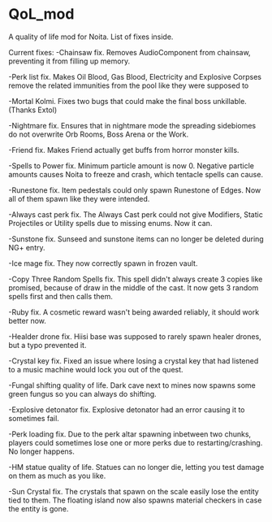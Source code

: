 # QoL_mod
A quality of life mod for Noita. List of fixes inside.

Current fixes:
-Chainsaw fix. Removes AudioComponent from chainsaw, preventing it from filling up memory.

-Perk list fix. Makes Oil Blood, Gas Blood, Electricity and Explosive Corpses remove the related immunities from the pool like they were supposed to

-Mortal Kolmi. Fixes two bugs that could make the final boss unkillable. (Thanks Extol)

-Nightmare fix. Ensures that in nightmare mode the spreading sidebiomes do not overwrite Orb Rooms, Boss Arena or the Work.

-Friend fix. Makes Friend actually get buffs from horror monster kills.

-Spells to Power fix. Minimum particle amount is now 0. Negative particle amounts causes Noita to freeze and crash, which tentacle spells can cause.

-Runestone fix. Item pedestals could only spawn Runestone of Edges. Now all of them spawn like they were intended.

-Always cast perk fix. The Always Cast perk could not give Modifiers, Static Projectiles or Utility spells due to missing enums. Now it can.

-Sunstone fix. Sunseed and sunstone items can no longer be deleted during NG+ entry.

-Ice mage fix. They now correctly spawn in frozen vault.

-Copy Three Random Spells fix. This spell didn't always create 3 copies like promised, because of draw in the middle of the cast. It now gets 3 random spells first and then calls them.

-Ruby fix. A cosmetic reward wasn't being awarded reliably, it should work better now.

-Healder drone fix. Hiisi base was supposed to rarely spawn healer drones, but a typo prevented it.

-Crystal key fix. Fixed an issue where losing a crystal key that had listened to a music machine would lock you out of the quest.

-Fungal shifting quality of life. Dark cave next to mines now spawns some green fungus so you can always do shifting.

-Explosive detonator fix. Explosive detonator had an error causing it to sometimes fail.

-Perk loading fix. Due to the perk altar spawning inbetween two chunks, players could sometimes lose one or more perks due to restarting/crashing. No longer happens.

-HM statue quality of life. Statues can no longer die, letting you test damage on them as much as you like.

-Sun Crystal fix. The crystals that spawn on the scale easily lose the entity tied to them. The floating island now also spawns material checkers in case the entity is gone.
